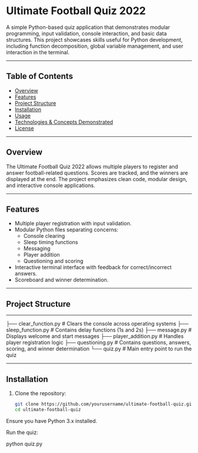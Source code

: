 # Ultimate Football Quiz 2022

A simple Python-based quiz application that demonstrates modular programming, input validation, console interaction, and basic data structures. This project showcases skills useful for Python development, including function decomposition, global variable management, and user interaction in the terminal.

---

## Table of Contents
- [Overview](#overview)
- [Features](#features)
- [Project Structure](#project-structure)
- [Installation](#installation)
- [Usage](#usage)
- [Technologies & Concepts Demonstrated](#technologies--concepts-demonstrated)
- [License](#license)

---

## Overview
The Ultimate Football Quiz 2022 allows multiple players to register and answer football-related questions. Scores are tracked, and the winners are displayed at the end. The project emphasizes clean code, modular design, and interactive console applications.

---

## Features
- Multiple player registration with input validation.
- Modular Python files separating concerns:
  - Console clearing
  - Sleep timing functions
  - Messaging
  - Player addition
  - Questioning and scoring
- Interactive terminal interface with feedback for correct/incorrect answers.
- Scoreboard and winner determination.


---

## Project Structure
---
├── clear_function.py # Clears the console across operating systems
├── sleep_function.py # Contains delay functions (1s and 2s)
├── message.py # Displays welcome and start messages
├── player_addition.py # Handles player registration logic
├── questioning.py # Contains questions, answers, scoring, and winner determination
└── quiz.py # Main entry point to run the quiz

---

## Installation

1. Clone the repository:
   ```bash
   git clone https://github.com/yourusername/ultimate-football-quiz.git
   cd ultimate-football-quiz
Ensure you have Python 3.x installed.

Run the quiz:

python quiz.py
